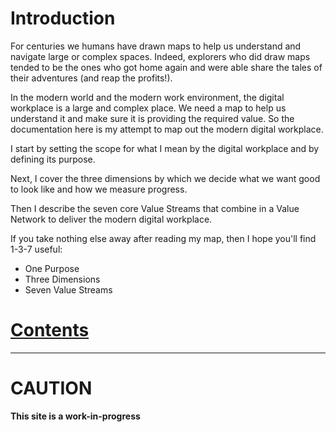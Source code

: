 # Introduction

For centuries we humans have drawn maps to help us understand and navigate large or complex spaces. Indeed, explorers who did draw maps tended to be the ones who got home again and were able share the tales of their adventures (and reap the profits!).

In the modern world and the modern work environment, the digital workplace is a large and complex place. We need a map to help us understand it and make sure it is providing the required value. So the documentation here is my attempt to map out the modern digital workplace.

I start by setting the scope for what I mean by the digital workplace and by defining its purpose.

Next, I cover the three dimensions by which we decide what we want good to look like and how we measure progress.

Then I describe the seven core Value Streams that combine in a Value Network to deliver the modern digital workplace.

If you take nothing else away after reading my map, then I hope you'll find 1-3-7 useful:
- One Purpose
- Three Dimensions
- Seven Value Streams

# [Contents](Contents.md)

---

# CAUTION

**This site is a work-in-progress**
